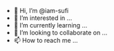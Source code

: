 - 👋 Hi, I’m @iam-sufi
- 👀 I’m interested in ...
- 🌱 I’m currently learning ...
- 💞️ I’m looking to collaborate on ...
- 📫 How to reach me ...

<!---
iam-sufi/iam-sufi is a ✨ special ✨ repository because its `README.md` (this file) appears on your GitHub profile.
You can click the Preview link to take a look at your changes.
--->
